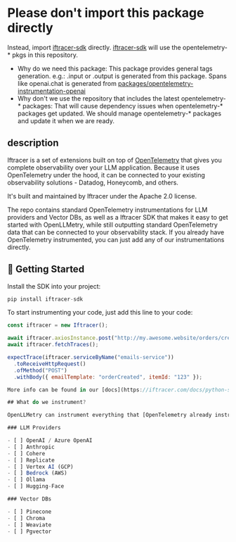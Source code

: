# Please don't import this package directly
Instead, import [iftracer-sdk](https://github.com/insightfinder/iftracer-sdk) directly. [iftracer-sdk](https://github.com/insightfinder/iftracer-sdk) will use the opentelemetry-* pkgs in this repository.

* Why do we need this package: This package provides general tags generation. e.g.: .input or .output is generated from this package. Spans like openai.chat is generated from [packages/opentelemetry-instrumentation-openai](packages/opentelemetry-instrumentation-openai)
* Why don't we use the repository that includes the latest opentelemetry-* packages: That will cause dependency issues when opentelemetry-* packages get updated. We should manage opentelemetry-* packages and update it when we are ready.

## description
Iftracer is a set of extensions built on top of [OpenTelemetry](https://opentelemetry.io/) that gives you complete observability over your LLM application. Because it uses OpenTelemetry under the hood, it can be connected to your existing observability solutions - Datadog, Honeycomb, and others.

It's built and maintained by Iftracer under the Apache 2.0 license.

The repo contains standard OpenTelemetry instrumentations for LLM providers and Vector DBs, as well as a Iftracer SDK that makes it easy to get started with OpenLLMetry, while still outputting standard OpenTelemetry data that can be connected to your observability stack.
If you already have OpenTelemetry instrumented, you can just add any of our instrumentations directly.

## 🚀 Getting Started

Install the SDK into your project:

```python
pip install iftracer-sdk
```

To start instrumenting your code, just add this line to your code:

```js
const iftracer = new Iftracer();

await iftracer.axiosInstance.post("http://my.awesome.website/orders/create");
await iftracer.fetchTraces();

expectTrace(iftracer.serviceByName("emails-service"))
  .toReceiveHttpRequest()
  .ofMethod("POST")
  .withBody({ emailTemplate: "orderCreated", itemId: "123" });

More info can be found in our [docs](https://iftracer.com/docs/python-sdk/getting-started).

## What do we instrument?

OpenLLMetry can instrument everything that [OpenTelemetry already instruments](https://github.com/open-telemetry/opentelemetry-python-contrib/tree/main/instrumentation) - so things like your DB, API calls, and more. On top of that, we built a set of custom extensions that instrument things like your calls to OpenAI or Anthropic, or your Vector DB like Pinecone, Chroma, or Weaviate.

### LLM Providers

- [ ] OpenAI / Azure OpenAI
- [ ] Anthropic
- [ ] Cohere
- [ ] Replicate
- [ ] Vertex AI (GCP)
- [ ] Bedrock (AWS)
- [ ] Ollama
- [ ] Hugging-Face

### Vector DBs

- [ ] Pinecone
- [ ] Chroma
- [ ] Weaviate
- [ ] Pgvector
